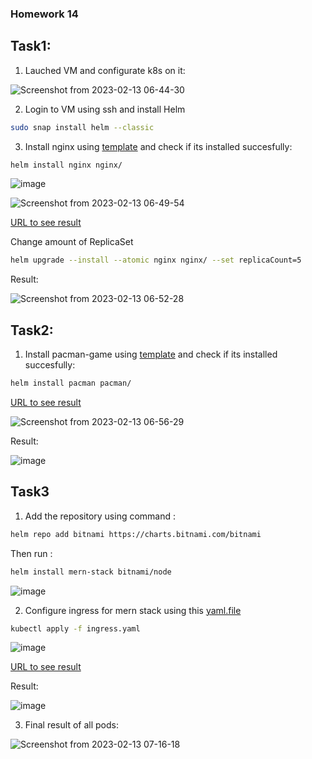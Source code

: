 ### Homework 14

## Task1:

1. Lauched VM and configurate k8s on it:

![Screenshot from 2023-02-13 06-44-30](https://user-images.githubusercontent.com/61023601/218372606-e54841e2-5f04-4690-bd04-7ad9f57ebe9f.png)

2. Login to VM using ssh and install Helm 

```bash
sudo snap install helm --classic
```

3. Install nginx using [template](https://github.com/serhiy-v/GLDevOpsBasecamp/tree/master/homework14/nginx) and check if its installed succesfully:

```bash
helm install nginx nginx/ 
```

![image](https://user-images.githubusercontent.com/61023601/218373069-7b6cf39c-b1c6-4775-aa89-ffbd1b223b68.png)

![Screenshot from 2023-02-13 06-49-54](https://user-images.githubusercontent.com/61023601/218373269-69545c68-cc9c-4ff7-8870-3e25e13324b4.png)

[URL to see result](https://valser.dynv6.net/home)

Change amount of ReplicaSet

```bash
helm upgrade --install --atomic nginx nginx/ --set replicaCount=5
```
 Result:
 
 ![Screenshot from 2023-02-13 06-52-28](https://user-images.githubusercontent.com/61023601/218373540-482a23ad-b243-4d22-9d24-2b3907612328.png)
 
 ## Task2:
 
 1. Install pacman-game using [template](https://github.com/serhiy-v/GLDevOpsBasecamp/tree/master/homework14/pacman) and check if its installed succesfully:

```bash
helm install pacman pacman/ 
```
[URL to see result](https://valser.dynv6.net)

![Screenshot from 2023-02-13 06-56-29](https://user-images.githubusercontent.com/61023601/218373995-fa7509d8-9d41-47ed-852e-0d0134c4b4f1.png)


Result:

![image](https://user-images.githubusercontent.com/61023601/218374937-8c9074e6-96c5-492d-a6bc-1107191b6829.png)


## Task3

1. Add the repository using command :

```bash
helm repo add bitnami https://charts.bitnami.com/bitnami
```
 Then run :
 
 ```bash
 helm install mern-stack bitnami/node
 ```
 ![image](https://user-images.githubusercontent.com/61023601/218375682-17b194d3-9c9f-4393-8780-f63be36d6883.png)
 
 2. Configure ingress for mern stack using this [yaml.file](https://github.com/serhiy-v/GLDevOpsBasecamp/blob/master/homework14/ingress.yaml)
 
 ```bash
 kubectl apply -f ingress.yaml
 ```
 
 ![image](https://user-images.githubusercontent.com/61023601/218376065-f8c64330-8738-4d77-9625-36d3e127f4a5.png)
 
 [URL to see result](https://valser.dynv6.net/mernstack)
 
 Result:
 
 ![image](https://user-images.githubusercontent.com/61023601/218376272-0f7295e5-1239-4282-ac5e-499f683936d0.png)
 
 3. Final result of all pods: 
 
 ![Screenshot from 2023-02-13 07-16-18](https://user-images.githubusercontent.com/61023601/218376469-fc998223-65b5-48ee-a09d-34013d3e0c4f.png)

 
 


 

